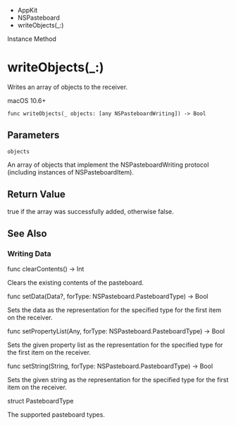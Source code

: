 

- AppKit
- NSPasteboard
-  writeObjects(\_:) 

Instance Method

# writeObjects(\_:)

Writes an array of objects to the receiver.

macOS 10.6+

``` source
func writeObjects(_ objects: [any NSPasteboardWriting]) -> Bool
```

## Parameters 

`objects`  

An array of objects that implement the NSPasteboardWriting protocol (including instances of NSPasteboardItem).

## Return Value

true if the array was successfully added, otherwise false.

## See Also

### Writing Data

func clearContents() -> Int

Clears the existing contents of the pasteboard.

func setData(Data?, forType: NSPasteboard.PasteboardType) -> Bool

Sets the data as the representation for the specified type for the first item on the receiver.

func setPropertyList(Any, forType: NSPasteboard.PasteboardType) -> Bool

Sets the given property list as the representation for the specified type for the first item on the receiver.

func setString(String, forType: NSPasteboard.PasteboardType) -> Bool

Sets the given string as the representation for the specified type for the first item on the receiver.

struct PasteboardType

The supported pasteboard types.

